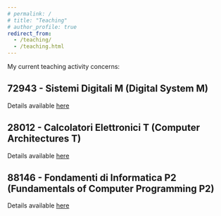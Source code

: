 ```yaml
---
# permalink: /
# title: "Teaching"
# author_profile: true
redirect_from: 
  - /teaching/
  - /teaching.html
---
```


My current teaching activity concerns:

72943 - Sistemi Digitali M (Digital System M) 
------
Details available [here](https://www.unibo.it/en/study/phd-professional-masters-specialisation-schools-and-other-programmes/course-unit-catalogue/course-unit/2024/468006)

28012 - Calcolatori Elettronici T (Computer Architectures T) 
------
Details available [here](https://www.unibo.it/en/study/phd-professional-masters-specialisation-schools-and-other-programmes/course-unit-catalogue/course-unit/2024/434701)

88146 - Fondamenti di Informatica P2 (Fundamentals of Computer Programming P2)
------
Details available [here](https://www.unibo.it/en/study/phd-professional-masters-specialisation-schools-and-other-programmes/course-unit-catalogue/course-unit/2024/498976)
